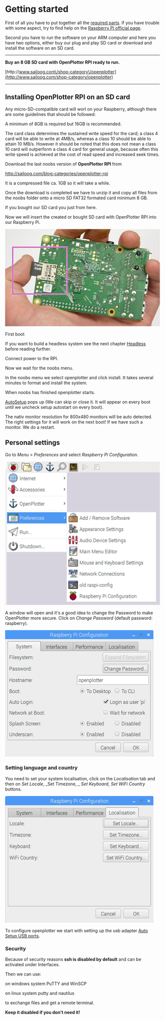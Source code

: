 # Getting started

First of all you have to put together all the [required parts](what_do_you_need.md). If you have trouble with some aspect, try to find help on the [Raspberry Pi official page](https://www.raspberrypi.org/help/).

Second you have to run the software on your ARM computer and here you have two options, either buy our plug and play SD card or download and install the software on an SD card.

---

**Buy an 8 GB SD card with OpenPlotter RPI ready to run.**

[http:\/\/www.sailoog.com\/shop-category\/openplotter](http://www.sailoog.com/shop-category/openplotter)

---

## Installing OpenPlotter RPI on an SD card


Any micro-SD-compatible card will worl on your Raspberry, although there are some guidelines that should be followed:

A minimum of 8GB is required but 16GB is recommended.

The card class determines the sustained write speed for the card; a class 4 card will be able to write at 4MB/s, whereas a class 10 should be able to attain 10 MB/s. However it should be noted that this does not mean a class 10 card will outperform a class 4 card for general usage, because often this write speed is achieved at the cost of read speed and increased seek times.



Download the last noobs version of **OpenPlotter RPI** from

[http:\/\/sailoog.com\/blog-categories\/openplotter-rpi](http://sailoog.com/blog-categories/openplotter-rpi)

It is a compressed file ca. 1GB so it will take a while.

Once the download is completed we have to unzip it and copy all files from the noobs folder onto a micro SD FAT32 formated card minimum 8 GB.



If you bought our SD card you just from here.


Now we will insert the created or bought SD card with OpenPlotter RPI into our Raspberry Pi.

![](boot1.png)

First boot

If you want to build a headless system see the next chapter [Headless](headless.md) before reading further.

Connect power to the RPI.

Now we wait for the noobs menu.

In the noobs menu we select openplotter and click install. It takes several minutes to format and install the system.

When noobs has finished openplotter starts.

[AutoSetup](/auto-setup-usb-ports.md) pops up (We can skip or close it. It will appear on every boot until we uncheck setup autostart on every boot).

The nativ monitor resolution for 800x480 monitors will be auto detected. The right settings for it will work on the next boot! If we have such a monitor. We do a restart.

## Personal settings


Go to _Menu_ &gt; _Preferences_ and select _Raspberry Pi Configuration_.

![](RPIsetup1.jpg)

A window will open and it's a good idea to change the Password to make OpenPlotter more secure. Click on _Change Password_ \(default password: raspberry\).

![](RPIsetup3.jpg)

### Setting language and country

You need to set your system localisation, click on the _Localisation_ tab and then on _Set Locale_, _Set Timezone, _ _Set Keyboard, Set WiFi Country_ buttons.

![](RPIsetup2.jpg)

To configure openplotter we start with setting up the usb adapter [Auto Setup USB ports](auto-setup-usb-ports.md).

### Security

Because of security reasons **ssh is disabled by default** and can be activated under Interfaces.

Then we can use:

on windows system PuTTY and WinSCP

on linux system putty and nautilus

to exchange files and get a remote terminal.

**Keep it disabled if you don't need it!**